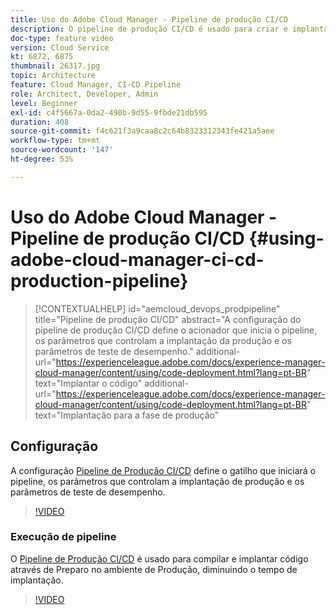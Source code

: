 ```yaml
---
title: Uso do Adobe Cloud Manager - Pipeline de produção CI/CD
description: O pipeline de produção CI/CD é usado para criar e implantar código por meio do preparo no ambiente de produção, reduzindo o tempo de implantação. A configuração do pipeline de produção CI/CD define o acionador que inicia o pipeline, os parâmetros que controlam a implantação da produção e os parâmetros de teste de desempenho.
doc-type: feature video
version: Cloud Service
kt: 6872, 6875
thumbnail: 26317.jpg
topic: Architecture
feature: Cloud Manager, CI-CD Pipeline
role: Architect, Developer, Admin
level: Beginner
exl-id: c4f5667a-0da2-490b-9d55-9fbde21db595
duration: 408
source-git-commit: f4c621f3a9caa8c2c64b8323312343fe421a5aee
workflow-type: tm+mt
source-wordcount: '147'
ht-degree: 53%

---
```


# Uso do Adobe Cloud Manager - Pipeline de produção CI/CD {#using-adobe-cloud-manager-ci-cd-production-pipeline}

>[!CONTEXTUALHELP]
>id="aemcloud_devops_prodpipeline"
>title="Pipeline de produção CI/CD"
>abstract="A configuração do pipeline de produção CI/CD define o acionador que inicia o pipeline, os parâmetros que controlam a implantação da produção e os parâmetros de teste de desempenho."
>additional-url="https://experienceleague.adobe.com/docs/experience-manager-cloud-manager/content/using/code-deployment.html?lang=pt-BR" text="Implantar o código"
>additional-url="https://experienceleague.adobe.com/docs/experience-manager-cloud-manager/content/using/code-deployment.html?lang=pt-BR" text="Implantação para a fase de produção"

## Configuração

A configuração [Pipeline de Produção CI/CD](https://experienceleague.adobe.com/docs/experience-manager-cloud-manager/using/how-to-use/pipelines/configuring-production-pipelines.html) define o gatilho que iniciará o pipeline, os parâmetros que controlam a implantação de produção e os parâmetros de teste de desempenho.

>[!VIDEO](https://video.tv.adobe.com/v/26314?quality=12&learn=on)

### Execução de pipeline

O [Pipeline de Produção CI/CD](https://experienceleague.adobe.com/docs/experience-manager-cloud-manager/content/using/code-deployment.html) é usado para compilar e implantar código através de Preparo no ambiente de Produção, diminuindo o tempo de implantação.

>[!VIDEO](https://video.tv.adobe.com/v/26317?quality=12&learn=on)
